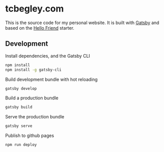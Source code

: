 # tcbegley.com

This is the source code for my personal website. It is built with [Gatsby][gatsby] and based on the [Hello Friend][hello-friend] starter.

## Development

Install dependencies, and the Gatsby CLI

```bash
npm install
npm install -g gatsby-cli
```

Build development bundle with hot reloading

```bash
gatsby develop
```

Build a production bundle

```bash
gatsby build
```

Serve the production bundle

```bash
gatsby serve
```

Publish to github pages

```bash
npm run deploy
```

[gatsby]: https://gatsbyjs.org
[hello-friend]: https://github.com/panr/gatsby-starter-hello-friend
